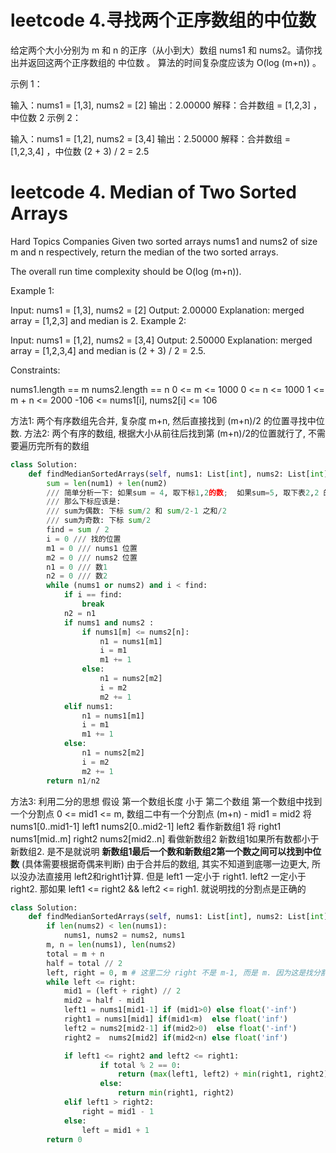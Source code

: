 # leetcode 4.寻找两个正序数组的中位数

给定两个大小分别为 m 和 n 的正序（从小到大）数组 nums1 和 nums2。请你找出并返回这两个正序数组的 中位数 。
算法的时间复杂度应该为 O(log (m+n)) 。

示例 1：

输入：nums1 = [1,3], nums2 = [2]
输出：2.00000
解释：合并数组 = [1,2,3] ，中位数 2
示例 2：

输入：nums1 = [1,2], nums2 = [3,4]
输出：2.50000
解释：合并数组 = [1,2,3,4] ，中位数 (2 + 3) / 2 = 2.5

# leetcode 4. Median of Two Sorted Arrays

Hard
Topics
Companies
Given two sorted arrays nums1 and nums2 of size m and n respectively, return the median of the two sorted arrays.

The overall run time complexity should be O(log (m+n)).

Example 1:

Input: nums1 = [1,3], nums2 = [2]
Output: 2.00000
Explanation: merged array = [1,2,3] and median is 2.
Example 2:

Input: nums1 = [1,2], nums2 = [3,4]
Output: 2.50000
Explanation: merged array = [1,2,3,4] and median is (2 + 3) / 2 = 2.5.
 

Constraints:

nums1.length == m
nums2.length == n
0 <= m <= 1000
0 <= n <= 1000
1 <= m + n <= 2000
-106 <= nums1[i], nums2[i] <= 106

方法1: 两个有序数组先合并, 复杂度 m+n, 然后直接找到 (m+n)/2 的位置寻找中位数.
方法2: 两个有序的数组, 根据大小从前往后找到第 (m+n)/2的位置就行了, 不需要遍历完所有的数组

```python
class Solution:
    def findMedianSortedArrays(self, nums1: List[int], nums2: List[int]) -> float:
        sum = len(num1) + len(num2)
        /// 简单分析一下: 如果sum = 4, 取下标1,2的数;  如果sum=5, 取下表2,2 的数, 第二个2是自己加的
        /// 那么下标应该是: 
        /// sum为偶数: 下标 sum/2 和 sum/2-1 之和/2
        /// sum为奇数: 下标 sum/2
        find = sum / 2
        i = 0 /// 找的位置
        m1 = 0 /// nums1 位置
        m2 = 0 /// nums2 位置
        n1 = 0 /// 数1 
        n2 = 0 /// 数2
        while (nums1 or nums2) and i < find:
            if i == find:
                break
            n2 = n1
            if nums1 and nums2 :
                if nums1[m] <= nums2[n]:
                    n1 = nums1[m1]
                    i = m1
                    m1 += 1
                else:
                    n1 = nums2[m2]
                    i = m2
                    m2 += 1
            elif nums1:
                n1 = nums1[m1]
                i = m1
                m1 += 1
            else:
                n1 = nums2[m2]
                i = m2
                m2 += 1
        return n1/n2
```

方法3: 利用二分的思想
假设 第一个数组长度 小于 第二个数组
第一个数组中找到一个分割点 0 <= mid1 <= m, 数组二中有一个分割点 (m+n) - mid1 = mid2
将 nums1[0..mid1-1] left1                 nums2[0..mid2-1] left2                   看作新数组1
将                  right1 nums1[mid..m]                   right2  nums2[mid2..n]  看做新数组2
新数组1如果所有数都小于新数组2. 是不是就说明 **新数组1最后一个数和新数组2第一个数之间可以找到中位数** (具体需要根据奇偶来判断)
由于合并后的数组, 其实不知道到底哪一边更大, 所以没办法直接用 left2和right1计算.
但是 left1 一定小于 right1. left2 一定小于 right2. 
那如果 left1 <= right2 && left2 <= righ1. 就说明找的分割点是正确的

```python
class Solution:
    def findMedianSortedArrays(self, nums1: List[int], nums2: List[int]) -> float:
        if len(nums2) < len(nums1):
            nums1, nums2 = nums2, nums1
        m, n = len(nums1), len(nums2)
        total = m + n
        half = total // 2
        left, right = 0, m # 这里二分 right 不是 m-1, 而是 m. 因为这是找分割点而不是数组下标. m个数一共有 m+1 个分割点
        while left <= right:
            mid1 = (left + right) // 2
            mid2 = half - mid1
            left1 = nums1[mid1-1] if (mid1>0) else float('-inf')
            right1 = nums1[mid1] if(mid1<m)  else float('inf')
            left2 = nums2[mid2-1] if(mid2>0)  else float('-inf')
            right2 =  nums2[mid2] if(mid2<n) else float('inf')

            if left1 <= right2 and left2 <= right1:
                    if total % 2 == 0:
                        return (max(left1, left2) + min(right1, right2)) / 2
                    else:
                        return min(right1, right2)
            elif left1 > right2:
                right = mid1 - 1
            else: 
                left = mid1 + 1
        return 0
```